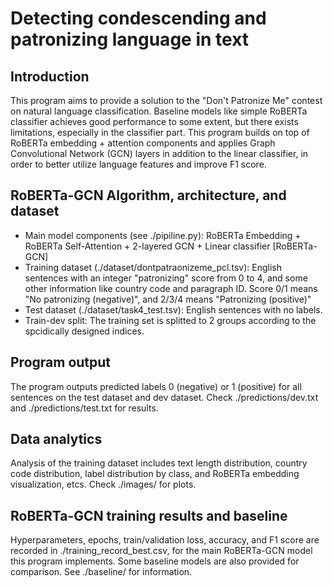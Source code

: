 # Detecting condescending and patronizing language in text

## Introduction
This program aims to provide a solution to the "Don't Patronize Me" contest on natural language classification. Baseline models like simple RoBERTa classifier achieves good performance to some extent, but there exists limitations, especially in the classifier part. This program builds on top of RoBERTa embedding + attention components and applies Graph Convolutional Network (GCN) layers in addition to the linear classifier, in order to better utilize language features and improve F1 score.

## RoBERTa-GCN Algorithm, architecture, and dataset
* Main model components (see ./pipiline.py): RoBERTa Embedding + RoBERTa Self-Attention + 2-layered GCN + Linear classifier [RoBERTa-GCN]
* Training dataset (./dataset/dontpatraonizeme_pcl.tsv): English sentences with an integer "patronizing" score from 0 to 4, and some other information like country code and paragraph ID. Score 0/1 means "No patronizing (negative)", and 2/3/4 means "Patronizing (positive)"
* Test dataset (./dataset/task4_test.tsv): English sentences with no labels. 
* Train-dev split: The training set is splitted to 2 groups according to the spcidically designed indices.

## Program output
The program outputs predicted labels 0 (negative) or 1 (positive) for all sentences on the test dataset and dev dataset. Check ./predictions/dev.txt and ./predictions/test.txt for results.

## Data analytics
Analysis of the training dataset includes text length distribution, country code distribution, label distribution by class, and RoBERTa embedding visualization, etcs. Check ./images/ for plots.

## RoBERTa-GCN training results and baseline 
Hyperparameters, epochs, train/validation loss, accuracy, and F1 score are recorded in ./training_record_best.csv, for the main RoBERTa-GCN model this program implements. Some baseline models are also provided for comparison. See ./baseline/ for information.
